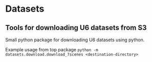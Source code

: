 # Datasets

## Tools for downloading U6 datasets from S3


Small python package for downloading U6 datasets using python.

Example usage from top package `python -m datasets.download.download_7scenes <destination-directory>`